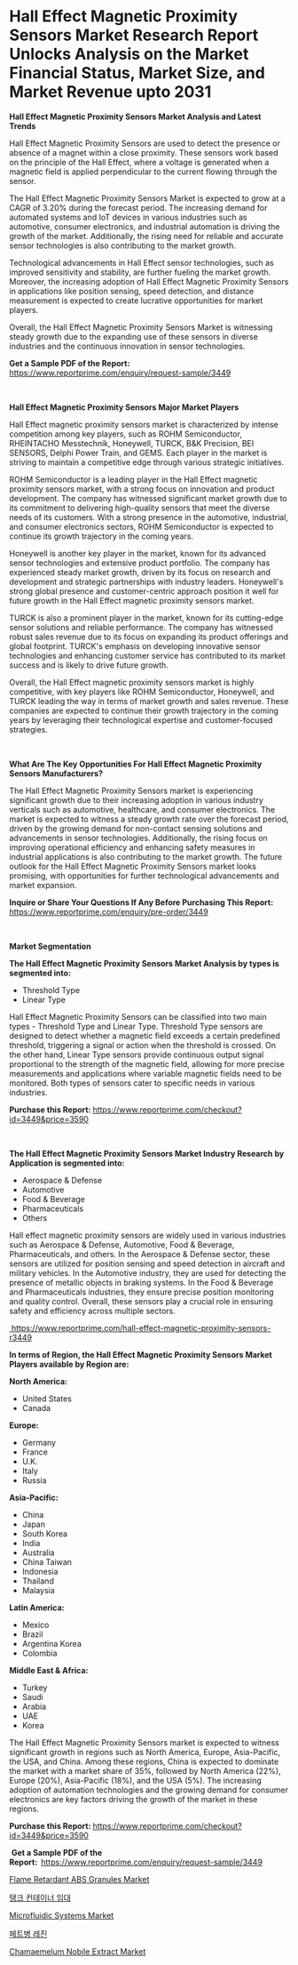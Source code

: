 <p><h1>Hall Effect Magnetic Proximity Sensors Market Research Report Unlocks Analysis on the Market Financial Status, Market Size, and Market Revenue upto 2031</h1></p><p><strong>Hall Effect Magnetic Proximity Sensors Market Analysis and Latest Trends</strong></p>
<p><p>Hall Effect Magnetic Proximity Sensors are used to detect the presence or absence of a magnet within a close proximity. These sensors work based on the principle of the Hall Effect, where a voltage is generated when a magnetic field is applied perpendicular to the current flowing through the sensor.</p><p>The Hall Effect Magnetic Proximity Sensors Market is expected to grow at a CAGR of 3.20% during the forecast period. The increasing demand for automated systems and IoT devices in various industries such as automotive, consumer electronics, and industrial automation is driving the growth of the market. Additionally, the rising need for reliable and accurate sensor technologies is also contributing to the market growth.</p><p>Technological advancements in Hall Effect sensor technologies, such as improved sensitivity and stability, are further fueling the market growth. Moreover, the increasing adoption of Hall Effect Magnetic Proximity Sensors in applications like position sensing, speed detection, and distance measurement is expected to create lucrative opportunities for market players.</p><p>Overall, the Hall Effect Magnetic Proximity Sensors Market is witnessing steady growth due to the expanding use of these sensors in diverse industries and the continuous innovation in sensor technologies.</p></p>
<p><strong>Get a Sample PDF of the Report:&nbsp;</strong> <a href="https://www.reportprime.com/enquiry/request-sample/3449">https://www.reportprime.com/enquiry/request-sample/3449</a></p>
<p>&nbsp;</p>
<p><strong>Hall Effect Magnetic Proximity Sensors Major Market Players</strong></p>
<p><p>Hall Effect magnetic proximity sensors market is characterized by intense competition among key players, such as ROHM Semiconductor, RHEINTACHO Messtechnik, Honeywell, TURCK, B&K Precision, BEI SENSORS, Delphi Power Train, and GEMS. Each player in the market is striving to maintain a competitive edge through various strategic initiatives.</p><p>ROHM Semiconductor is a leading player in the Hall Effect magnetic proximity sensors market, with a strong focus on innovation and product development. The company has witnessed significant market growth due to its commitment to delivering high-quality sensors that meet the diverse needs of its customers. With a strong presence in the automotive, industrial, and consumer electronics sectors, ROHM Semiconductor is expected to continue its growth trajectory in the coming years.</p><p>Honeywell is another key player in the market, known for its advanced sensor technologies and extensive product portfolio. The company has experienced steady market growth, driven by its focus on research and development and strategic partnerships with industry leaders. Honeywell's strong global presence and customer-centric approach position it well for future growth in the Hall Effect magnetic proximity sensors market.</p><p>TURCK is also a prominent player in the market, known for its cutting-edge sensor solutions and reliable performance. The company has witnessed robust sales revenue due to its focus on expanding its product offerings and global footprint. TURCK's emphasis on developing innovative sensor technologies and enhancing customer service has contributed to its market success and is likely to drive future growth.</p><p>Overall, the Hall Effect magnetic proximity sensors market is highly competitive, with key players like ROHM Semiconductor, Honeywell, and TURCK leading the way in terms of market growth and sales revenue. These companies are expected to continue their growth trajectory in the coming years by leveraging their technological expertise and customer-focused strategies.</p></p>
<p>&nbsp;</p>
<p><strong>What Are The Key Opportunities For Hall Effect Magnetic Proximity Sensors Manufacturers?</strong></p>
<p><p>The Hall Effect Magnetic Proximity Sensors market is experiencing significant growth due to their increasing adoption in various industry verticals such as automotive, healthcare, and consumer electronics. The market is expected to witness a steady growth rate over the forecast period, driven by the growing demand for non-contact sensing solutions and advancements in sensor technologies. Additionally, the rising focus on improving operational efficiency and enhancing safety measures in industrial applications is also contributing to the market growth. The future outlook for the Hall Effect Magnetic Proximity Sensors market looks promising, with opportunities for further technological advancements and market expansion.</p></p>
<p><strong>Inquire or Share Your Questions If Any Before Purchasing This Report:</strong> <a href="https://www.reportprime.com/enquiry/pre-order/3449">https://www.reportprime.com/enquiry/pre-order/3449</a></p>
<p>&nbsp;</p>
<p><strong>Market Segmentation</strong></p>
<p><strong>The Hall Effect Magnetic Proximity Sensors Market Analysis by types is segmented into:</strong></p>
<p><ul><li>Threshold Type</li><li>Linear Type</li></ul></p>
<p><p>Hall Effect Magnetic Proximity Sensors can be classified into two main types - Threshold Type and Linear Type. Threshold Type sensors are designed to detect whether a magnetic field exceeds a certain predefined threshold, triggering a signal or action when the threshold is crossed. On the other hand, Linear Type sensors provide continuous output signal proportional to the strength of the magnetic field, allowing for more precise measurements and applications where variable magnetic fields need to be monitored. Both types of sensors cater to specific needs in various industries.</p></p>
<p><strong>Purchase this Report:&nbsp;</strong><a href="https://www.reportprime.com/checkout?id=3449&price=3590">https://www.reportprime.com/checkout?id=3449&price=3590</a></p>
<p>&nbsp;</p>
<p><strong>The Hall Effect Magnetic Proximity Sensors Market Industry Research by Application is segmented into:</strong></p>
<p><ul><li>Aerospace & Defense</li><li>Automotive</li><li>Food & Beverage</li><li>Pharmaceuticals</li><li>Others</li></ul></p>
<p><p>Hall effect magnetic proximity sensors are widely used in various industries such as Aerospace & Defense, Automotive, Food & Beverage, Pharmaceuticals, and others. In the Aerospace & Defense sector, these sensors are utilized for position sensing and speed detection in aircraft and military vehicles. In the Automotive industry, they are used for detecting the presence of metallic objects in braking systems. In the Food & Beverage and Pharmaceuticals industries, they ensure precise position monitoring and quality control. Overall, these sensors play a crucial role in ensuring safety and efficiency across multiple sectors.</p></p>
<p><a href="https://www.reportprime.com/hall-effect-magnetic-proximity-sensors-r3449">&nbsp;https://www.reportprime.com/hall-effect-magnetic-proximity-sensors-r3449</a></p>
<p><strong>In terms of Region, the Hall Effect Magnetic Proximity Sensors Market Players available by Region are:</strong></p>
<p>
    <p> <strong> North America: </strong>
        <ul>
            <li>United States</li>
            <li>Canada</li>
        </ul>
        </p> 
    <p> <strong> Europe: </strong>
        <ul>
            <li>Germany</li>
            <li>France</li>
            <li>U.K.</li>
            <li>Italy</li>
            <li>Russia</li>
        </ul>
        </p> 
    <p> <strong> Asia-Pacific: </strong>
        <ul>
            <li>China</li>
            <li>Japan</li>
            <li>South Korea</li>
            <li>India</li>
            <li>Australia</li>
            <li>China Taiwan</li>
            <li>Indonesia</li>
            <li>Thailand</li>
            <li>Malaysia</li>
        </ul>
        </p> 
    <p> <strong> Latin America: </strong>
        <ul>
            <li>Mexico</li>
            <li>Brazil</li>
            <li>Argentina Korea</li>
            <li>Colombia</li>
        </ul>
        </p> 
    <p> <strong> Middle East & Africa: </strong>
        <ul>
            <li>Turkey</li>
            <li>Saudi</li>
            <li>Arabia</li>
            <li>UAE</li>
            <li>Korea</li>
        </ul>
    </p>
    </p>
<p><p>The Hall Effect Magnetic Proximity Sensors market is expected to witness significant growth in regions such as North America, Europe, Asia-Pacific, the USA, and China. Among these regions, China is expected to dominate the market with a market share of 35%, followed by North America (22%), Europe (20%), Asia-Pacific (18%), and the USA (5%). The increasing adoption of automation technologies and the growing demand for consumer electronics are key factors driving the growth of the market in these regions.</p></p>
<p><strong>Purchase this Report: </strong><a href="https://www.reportprime.com/checkout?id=3449&price=3590">https://www.reportprime.com/checkout?id=3449&price=3590</a></p>
<p>&nbsp;<strong>Get a Sample PDF of the Report:&nbsp;&nbsp;</strong><a href="https://www.reportprime.com/enquiry/request-sample/3449">https://www.reportprime.com/enquiry/request-sample/3449</a></p>
<p><strong></strong></p>
<p><p><a href="https://www.linkedin.com/pulse/exploring-flame-retardant-abs-granules-market-dynamics-global-wcxyc">Flame Retardant ABS Granules Market</a></p><p><a href="https://medium.com/@achimcoteanu1/%EA%B8%80%EB%A1%9C%EB%B2%8C-%ED%83%B1%ED%81%AC-%EC%BB%A8%ED%85%8C%EC%9D%B4%EB%84%88-%EC%9E%84%EB%8C%80-%EC%8B%9C%EC%9E%A5-%EB%8F%99%ED%96%A5-%EB%B0%8F-%EC%84%B1%EC%9E%A5-%EA%B8%B0%ED%9A%8C%EB%A5%BC-%EC%A7%80%EC%97%AD-%EC%9C%A0%ED%98%95-30%ED%94%BC%ED%8A%B8-%EB%AF%B8%EB%A7%8C-30%ED%94%BC%ED%8A%B8-%EC%9D%B4%EC%83%81-%EB%B0%8F-%EC%9A%A9%EB%8F%84-%ED%95%B4%EC%83%81-%EC%9A%B4%EC%86%A1-%EC%9C%A1%EC%83%81-%EC%9A%B4%EC%86%A1-%EB%B3%84%EB%A1%9C-%ED%8F%89%EA%B0%80%ED%95%9C-%EA%B2%83%EC%9E%85%EB%8B%88%EB%8B%A4-5747570de774">탱크 컨테이너 임대</a></p><p><a href="https://issuu.com/reportprime-2/docs/microfluidic-systems-market-size-2030.pptx">Microfluidic Systems Market</a></p><p><a href="https://medium.com/@milonmizanur430/2024%EB%85%84%EB%B6%80%ED%84%B0-2031%EB%85%84%EA%B9%8C%EC%A7%80%EC%9D%98-pet-%EB%B3%91-%EC%88%98%EC%A7%80-%EC%8B%9C%EC%9E%A5-%EC%8B%A0%ED%9D%A5-%ED%8A%B8%EB%A0%8C%EB%93%9C%EC%99%80-%EB%AF%B8%EB%9E%98-%EC%A0%84%EB%A7%9D-849e16aa4ee2">페트병 레진</a></p><p><a href="https://www.linkedin.com/pulse/chamaemelum-nobile-extract-market-industry-trends-forecast-period-jjbgf">Chamaemelum Nobile Extract Market</a></p></p>
